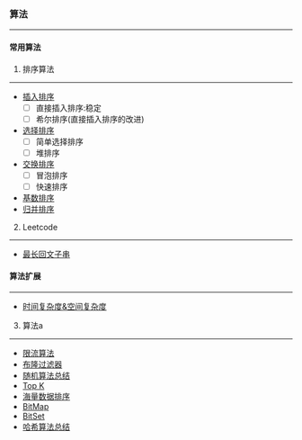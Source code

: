 ### 算法
------------------------------------------------------------------------------------------------------------------------------------------
#### 常用算法

1. 排序算法
------------------------------------------------------------------------------------------------------------------------------------------
- [插入排序](https://github.com/xuanchengsunjin/Jim_note/edit/sandbox/note/algorithm/algorithm_other/insert_sort.md)
  - [ ] 直接插入排序:稳定
  - [ ] 希尔排序(直接插入排序的改进)
- [选择排序](https://github.com/xuanchengsunjin/Jim_note/edit/sandbox/note/algorithm/algorithm_other/choose_sort.md)
  - [ ] 简单选择排序
  - [ ] 堆排序
- [交换排序](https://github.com/xuanchengsunjin/Jim_note/edit/sandbox/note/algorithm/algorithm_other/exchange_sort.md)
  - [ ] 冒泡排序
  - [ ] 快速排序
- [基数排序](https://github.com/xuanchengsunjin/Jim_note/edit/sandbox/note/algorithm/algorithm_other/jishu_sort.md)
- [归并排序](https://github.com/xuanchengsunjin/Jim_note/edit/sandbox/note/algorithm/algorithm_other/merge_sort.md)

2. Leetcode
------------------------------------------------------------------------------------------------------------------------------------------
- [最长回文子串]()

#### 算法扩展
------------------------------------------------------------------------------------------------------------------------------------------
- [时间复杂度&空间复杂度](https://github.com/xuanchengsunjin/Jim_note/edit/sandbox/note/algorithm/algorithm_other/time_space.md)
3.  算法a
------------------------------------------------------------------------------------------------------------------------------------------
- [限流算法]()
- [布隆过滤器]()
- [随机算法总结]()
- [Top K]()
- [海量数据排序]()
- [BitMap]()
- [BitSet]()
- [哈希算法总结]()


